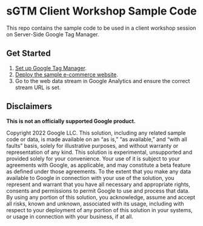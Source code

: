 # sGTM Client Workshop Sample Code

This repo contains the sample code to be used in a client workshop session on
Server-Side Google Tag Manager.

## Get Started

1. [Set up Google Tag Manager](./google_tag_manager/README.md).
2. [Deploy the sample e-commerce website](./website/README.md).
3. Go to the web data stream in Google Analytics and ensure the correct stream
   URL is set.

## Disclaimers
__This is not an officially supported Google product.__

Copyright 2022 Google LLC. This solution, including any related sample code or
data, is made available on an “as is,” “as available,” and “with all faults”
basis, solely for illustrative purposes, and without warranty or representation
of any kind. This solution is experimental, unsupported and provided solely for
your convenience. Your use of it is subject to your agreements with Google, as
applicable, and may constitute a beta feature as defined under those agreements.
To the extent that you make any data available to Google in connection with your
use of the solution, you represent and warrant that you have all necessary and
appropriate rights, consents and permissions to permit Google to use and process
that data. By using any portion of this solution, you acknowledge, assume and
accept all risks, known and unknown, associated with its usage, including with
respect to your deployment of any portion of this solution in your systems, or
usage in connection with your business, if at all.
